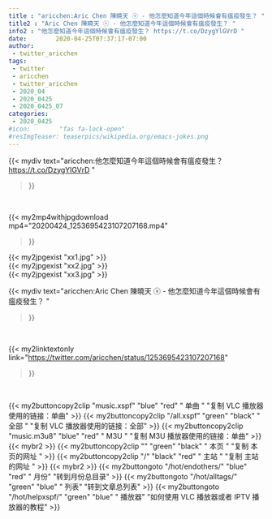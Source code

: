 ```yaml
---
title : "aricchen:Aric Chen 陳曉天 ⓥ - 他怎麼知道今年這個時候會有瘟疫發生？ "
title2 : "Aric Chen 陳曉天 ⓥ - 他怎麼知道今年這個時候會有瘟疫發生？ "
info2 : "他怎麼知道今年這個時候會有瘟疫發生？ https://t.co/DzygYlGVrD "
date:        2020-04-25T07:37:17-07:00
author:
 - twitter_aricchen
tags:
 - twitter
 - aricchen
 - twitter_aricchen
 - 2020_04
 - 2020_0425
 - 2020_0425_07
categories:
 - 2020_0425
#icon:        "fas fa-lock-open"
#resImgTeaser: teaserpics/wikipedia.org/emacs-jokes.png
---
```


{{< mydiv text="aricchen:他怎麼知道今年這個時候會有瘟疫發生？ https://t.co/DzygYlGVrD "
>}}
<br>


{{< my2mp4withjpgdownload mp4="20200424_1253695423107207168.mp4"
>}}

{{< my2jpgexist "xx1.jpg" >}}<br>
{{< my2jpgexist "xx2.jpg" >}}<br>
{{< my2jpgexist "xx3.jpg" >}}<br>



{{< mydiv text="aricchen:Aric Chen 陳曉天 ⓥ - 他怎麼知道今年這個時候會有瘟疫發生？ "
>}}
<br>

{{< my2linktextonly link="https://twitter.com/aricchen/status/1253695423107207168"
>}}


<br>

{{< my2buttoncopy2clip "music.xspf"        "blue"   "red"    " 单曲 "  "复制 VLC 播放器使用的链接：单曲" >}} {{< my2buttoncopy2clip "/all.xspf"         "green"  "black"  " 全部 "  "复制 VLC 播放器使用的链接：全部" >}} {{< my2buttoncopy2clip "music.m3u8"        "blue"   "red"    " M3U  "    "复制 M3U 播放器使用的链接：单曲" >}} {{< mybr2 >}} {{< my2buttoncopy2clip ""                  "green"  "black"  " 本页 "    "复制 本页的网址 " >}} {{< my2buttoncopy2clip "/"                 "black"  "red"    " 主站 "    "复制 主站的网址 " >}} {{< mybr2 >}} {{< my2buttongoto      "/hot/endothers/"   "blue"   "red"    " 月份"   "转到月份总目录" >}} {{< my2buttongoto      "/hot/alltags/"     "green"  "blue"   " 列表"   "转到文章总列表" >}} {{< my2buttongoto      "/hot/helpxspf/"    "green"  "blue"   " 播放器" "如何使用 VLC 播放器或者 IPTV 播放器的教程" >}} 
